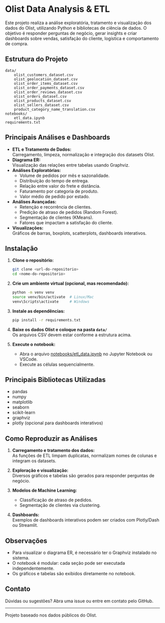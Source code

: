 # Olist Data Analysis & ETL

Este projeto realiza a análise exploratória, tratamento e visualização dos dados do Olist, utilizando Python e bibliotecas de ciência de dados. O objetivo é responder perguntas de negócio, gerar insights e criar dashboards sobre vendas, satisfação do cliente, logística e comportamento de compra.

## Estrutura do Projeto

```
data/
    olist_customers_dataset.csv
    olist_geolocation_dataset.csv
    olist_order_items_dataset.csv
    olist_order_payments_dataset.csv
    olist_order_reviews_dataset.csv
    olist_orders_dataset.csv
    olist_products_dataset.csv
    olist_sellers_dataset.csv
    product_category_name_translation.csv
notebooks/
    etl_data.ipynb
requirements.txt
```

## Principais Análises e Dashboards

- **ETL e Tratamento de Dados:**  
  Carregamento, limpeza, normalização e integração dos datasets Olist.
- **Diagrama ER:**  
  Visualização das relações entre tabelas usando Graphviz.
- **Análises Exploratórias:**  
  - Volume de pedidos por mês e sazonalidade.
  - Distribuição do tempo de entrega.
  - Relação entre valor do frete e distância.
  - Faturamento por categoria de produto.
  - Valor médio de pedido por estado.
- **Análises Avançadas:**  
  - Retenção e recorrência de clientes.
  - Predição de atraso de pedidos (Random Forest).
  - Segmentação de clientes (KMeans).
  - Fatores que impactam a satisfação do cliente.
- **Visualizações:**  
  Gráficos de barras, boxplots, scatterplots, dashboards interativos.

## Instalação

1. **Clone o repositório:**
   ```sh
   git clone <url-do-repositorio>
   cd <nome-do-repositorio>
   ```

2. **Crie um ambiente virtual (opcional, mas recomendado):**
   ```sh
   python -m venv venv
   source venv/bin/activate  # Linux/Mac
   venv\Scripts\activate     # Windows
   ```

3. **Instale as dependências:**
   ```sh
   pip install -r requirements.txt
   ```

4. **Baixe os dados Olist e coloque na pasta `data/`**  
   Os arquivos CSV devem estar conforme a estrutura acima.

5. **Execute o notebook:**
   - Abra o arquivo [notebooks/etl_data.ipynb](notebooks/etl_data.ipynb) no Jupyter Notebook ou VSCode.
   - Execute as células sequencialmente.

## Principais Bibliotecas Utilizadas

- pandas
- numpy
- matplotlib
- seaborn
- scikit-learn
- graphviz
- plotly (opcional para dashboards interativos)

## Como Reproduzir as Análises

1. **Carregamento e tratamento dos dados:**  
   As funções de ETL limpam duplicatas, normalizam nomes de colunas e integram os datasets.

2. **Exploração e visualização:**  
   Diversos gráficos e tabelas são gerados para responder perguntas de negócio.

3. **Modelos de Machine Learning:**  
   - Classificação de atraso de pedidos.
   - Segmentação de clientes via clustering.

4. **Dashboards:**  
   Exemplos de dashboards interativos podem ser criados com Plotly/Dash ou Streamlit.

## Observações

- Para visualizar o diagrama ER, é necessário ter o Graphviz instalado no sistema.
- O notebook é modular: cada seção pode ser executada independentemente.
- Os gráficos e tabelas são exibidos diretamente no notebook.

## Contato

Dúvidas ou sugestões? Abra uma issue ou entre em contato pelo GitHub.

---

Projeto baseado nos dados públicos do Olist.
